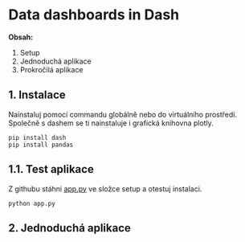 # Data dashboards in Dash
**Obsah:**
 1. Setup
 2. Jednoduchá aplikace
 4. Prokročilá aplikace
## 1. Instalace
Nainstaluj pomocí commandu globálně nebo do virtuálního prostředí.
Společně s dashem se ti nainstaluje i grafická knihovna plotly.


    pip install dash
    pip install pandas
## 1.1. Test aplikace
Z githubu stáhni [app.py](https://github.com/kutscheraa/DASH/blob/main/setup/app.py) ve složce setup a otestuj instalaci.

    python app.py
## 2. Jednoduchá aplikace
